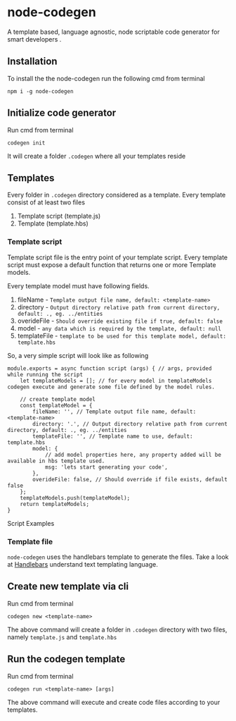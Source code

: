 # node-codegen
A template based, language agnostic, node scriptable code generator for smart developers .

## Installation

To install the the node-codegen run the following cmd from terminal

```dotnetcli
npm i -g node-codegen
```

## Initialize code generator

Run cmd from terminal
```dotnetcli
codegen init
```
It will create a folder `.codegen` where all your templates reside

## Templates
Every folder in `.codegen` directory considered as a template. 
Every template consist of at least two files
1. Template script (template.js) 
2. Template (template.hbs)

### Template script
Template script file is the entry point of your template script. Every template script must expose a default function that returns one or more Template models.

Every template model must have following fields.

1. fileName - `Template output file name, default: <template-name>`
2. directory - `Output directory relative path from current directory, default: ., eg. ../entities`
3. overideFile - `Should override existing file if true, default: false`
4. model - `any data which is required by the template, default: null`
5. templateFile - `template to be used for this template model, default: template.hbs`

So, a very simple script will look like as following 

```nodejs
module.exports = async function script (args) { // args, provided while running the script
    let templateModels = []; // for every model in templateModels codegen execute and generate some file defined by the model rules.

    // create template model
    const templateModel = {
        fileName: '', // Template output file name, default: <template-name>
        directory: '.', // Output directory relative path from current directory, default: ., eg. ../entities
        templateFile: '', // Template name to use, default: template.hbs
        model: {
            // add model properties here, any property added will be available in hbs template used.
            msg: 'lets start generating your code',
        }, 
        overideFile: false, // Should override if file exists, default false
    };
    templateModels.push(templateModel);
    return templateModels;
}
```
Script Examples

### Template file
`node-codegen` uses the handlebars template to generate the files. Take a look at [Handlebars](https://handlebarsjs.com/guide/#simple-expressions) understand text templating language.

## Create new template via cli
Run cmd from terminal
```dotnetcli
codegen new <template-name>
```
The above command will create a folder in `.codegen` directory with two files, namely `template.js` and `template.hbs`

## Run the codegen template
Run cmd from terminal
```dotnetcli
codegen run <template-name> [args]
```

The above command will execute and create code files according to your templates.